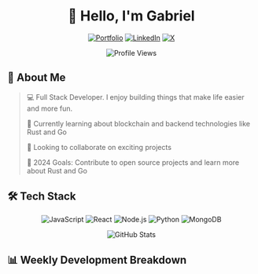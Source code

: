 <div align="center">
  
  # 👋 Hello, I'm Gabriel
  
  [![Portfolio](https://img.shields.io/badge/Portfolio-FF5722?style=for-the-badge&logo=google-chrome&logoColor=white)](https://your-portfolio.com)
  [![LinkedIn](https://img.shields.io/badge/LinkedIn-0077B5?style=for-the-badge&logo=linkedin&logoColor=white)](https://linkedin.com/in/your-profile)
  [![X](https://img.shields.io/badge/X-1DA1F2?style=for-the-badge&logo=twitter&logoColor=white)](https://x.com/Gabriel_Osise)
  
  ![Profile Views](https://komarev.com/ghpvc/?username=geek-abyte&color=brightgreen&style=flat-square)

</div>

## 🚀 About Me

> 💻 Full Stack Developer. I enjoy building things that make life easier and more fun.
>
> 🌱 Currently learning about blockchain and backend technologies like Rust and Go
>
> 👯 Looking to collaborate on exciting projects
>
> 🎯 2024 Goals: Contribute to open source projects and learn more about Rust and Go

## 🛠️ Tech Stack

<div align="center">

![JavaScript](https://img.shields.io/badge/JavaScript-F7DF1E?style=for-the-badge&logo=javascript&logoColor=black)
![React](https://img.shields.io/badge/React-20232A?style=for-the-badge&logo=react&logoColor=61DAFB)
![Node.js](https://img.shields.io/badge/Node.js-43853D?style=for-the-badge&logo=node.js&logoColor=white)
![Python](https://img.shields.io/badge/Python-14354C?style=for-the-badge&logo=python&logoColor=white)
![MongoDB](https://img.shields.io/badge/MongoDB-4EA94B?style=for-the-badge&logo=mongodb&logoColor=white)

</div>

<div align="center">
  <img src="https://github-readme-stats.vercel.app/api?username=geek-abyte&show_icons=true&theme=radical" alt="GitHub Stats" />
</div>

## 📊 Weekly Development Breakdown

<!--START_SECTION:waka-->
